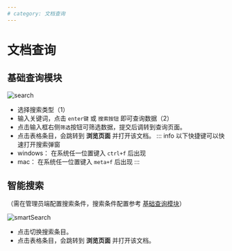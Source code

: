 ```yaml
---
# category: 文档查询
---
```

# 文档查询
## 基础查询模块

![search](/images/v1.1.6/search.png)

- 选择搜索类型（1）
- 输入关键词，点击 `enter键` 或 `搜索按钮` 即可查询数据（2）
- 点击输入框右侧`筛选`按钮可筛选数据，提交后调转到查询页面。
- 点击表格条目，会跳转到 __浏览页面__ 并打开该文档。
::: info
以下快捷键可以快速打开搜索弹窗
- windows： 在系统任一位置键入 `ctrl+f` 后出现
- mac： 在系统任一位置键入 `meta+f` 后出现
::: 

## 智能搜索
（需在管理员端配置搜索条件，搜索条件配置参考 <a href="#基础查询模块">基础查询模块</a>）

![smartSearch](/images/smartSearch.png)

- 点击切换搜索条目。
- 点击表格条目，会跳转到 __浏览页面__ 并打开该文档。

